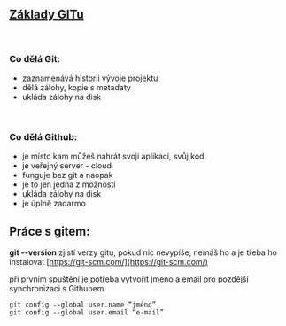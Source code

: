 ## <ins> Základy GITu</ins>
<p>&nbsp;</p>

### Co dělá Git:
* zaznamenává historii vývoje projektu
* dělá zálohy, kopie s metadaty
* ukláda zálohy na disk
<p>&nbsp;</p>


### Co dělá Github:
* je místo kam můžeš nahrát svoji aplikaci, svůj kod.
* je veřejný server - cloud 
* funguje bez git a naopak
* je to jen jedna z možností
* ukláda zálohy na disk
* je úplně zadarmo

## Práce s gitem: 

**git --version** zjistí verzy gitu, pokud nic nevypíše, nemáš ho 
a je třeba ho instalovat [https://git-scm.com/](https://git-scm.com/)

při prvním spuštění je potřeba vytvořit jmeno a email
pro pozdější synchronizaci s Githubem

```
git config --global user.name “jméno”
git config --global user.email “e-mail”
```


